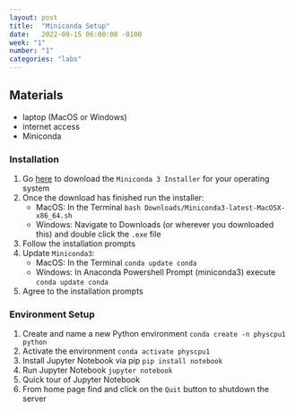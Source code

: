 ```yaml
---
layout: post
title:  "Miniconda Setup"
date:   2022-09-15 06:00:00 -0100
week: "1"
number: "1"
categories: "labs"
---
```


## Materials
* laptop (MacOS or Windows)
* internet access
* Miniconda

### Installation
1. Go [here](https://docs.conda.io/en/latest/miniconda.html#latest-miniconda-installer-links) to download the `Miniconda 3 Installer` for your operating system
2. Once the download has finished run the installer:
    * MacOS: In the Terminal `bash Downloads/Miniconda3-latest-MacOSX-x86_64.sh`
    * Windows: Navigate to Downloads (or wherever you downloaded this) and double click the `.exe` file
3. Follow the installation prompts
4. Update `Miniconda3`:
    * MacOS: In the Terminal `conda update conda`
    * Windows: In Anaconda Powershell Prompt (miniconda3) execute `conda update conda`
5. Agree to the installation prompts

### Environment Setup
1. Create and name a new Python environment `conda create -n physcpu1 python`
2. Activate the environment `conda activate physcpu1`
3. Install Jupyter Notebook via pip `pip install notebook`
4. Run Jupyter Notebook `jupyter notebook`
5. Quick tour of Jupyter Notebook
6. From home page find and click on the `Quit` button to shutdown the server
